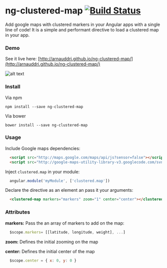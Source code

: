 # ng-clustered-map [![Build Status](https://travis-ci.org/arnauddri/ng-clustered-map.svg?branch=master)](https://travis-ci.org/arnauddri/ng-clustered-map)

Add google maps with clustered markers in your Angular apps with a single line of code!
It is a simple and performant directive to load a clustered map in your app.

### Demo

See it live here:
[http://arnauddri.github.io/ng-clustered-map/](http://arnauddri.github.io/ng-clustered-map/)

![alt text](http://www.go-on.co/wp-content/uploads/2014/05/MarkersWithCluster.png "Cluster example")

### Install

Via npm
```
npm install --save ng-clustered-map
```

Via bower
```
bower install --save ng-clustered-map
```

### Usage

Include Google maps dependencies:

```html
  <script src="http://maps.google.com/maps/api/js?sensor=false"></script>
  <script src="http://google-maps-utility-library-v3.googlecode.com/svn/trunk/markerclusterer/src/markerclusterer.js"></script>
```

Inject ```clustered.map``` in your module:
```javascript
  angular.module('myModule', ['clustered.map'])
```

Declare the directive as an element an pass it your arguments:

```html
  <clustered-map markers="markers" zoom="1" center="center"></clustered-map>
```

### Attributes

**markers:**
Pass the an array of markers to add on the map:

```javascript
  $scope.markers= [[latitude, longitude, weight], ...]
```

**zoom:**
Defines the initial zooming on the map

**center:**
Defines the initial center of the map

```javascript
  $scope.center = { x: 0, y: 0 }
```
